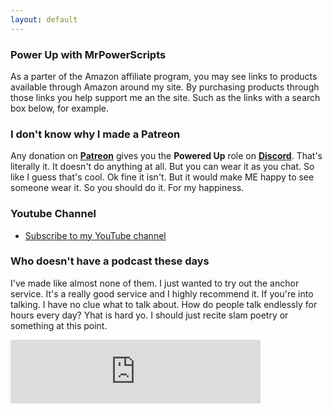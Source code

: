 ```yaml
---
layout: default
---
```


### Power Up with MrPowerScripts

As a parter of the Amazon affiliate program, you may see links to products available through Amazon around my site. By purchasing products through those links you help support me an the site. Such as the links with a search box below, for example.

<script type="text/javascript">
amzn_assoc_placement = "adunit0";
amzn_assoc_search_bar = "true";
amzn_assoc_tracking_id = "mrpowerscript-20";
amzn_assoc_search_bar_position = "bottom";
amzn_assoc_ad_mode = "search";
amzn_assoc_ad_type = "smart";
amzn_assoc_marketplace = "amazon";
amzn_assoc_region = "US";
amzn_assoc_title = "Shop Related Products";
amzn_assoc_default_search_phrase = "electronics";
amzn_assoc_default_category = "All";
amzn_assoc_linkid = "1b97d49c9362b3226c6d6929d609fd71";
</script>
<script src="//z-na.amazon-adsystem.com/widgets/onejs?MarketPlace=US"></script>

### I don't know why I made a Patreon

Any donation on **[Patreon](https://bit.ly/mrps-patreon)** gives you the **Powered Up** role on **[Discord](https://bit.ly/mrps-discord)**. That's literally it. It doesn't do anything at all. But you can wear it as you chat. So like I guess that's cool. Ok fine it isn't. But it would make ME happy to see someone wear it. So you should do it. For my happiness.

### Youtube Channel

- [Subscribe to my YouTube channel](https://bit.ly/mrps-yt-sub)

### Who doesn't have a podcast these days

I've made like almost none of them. I just wanted to try out the anchor service. It's a really good service and I highly recommend it. If you're into talking. I have no clue what to talk about. How do people talk endlessly for hours every day? Yhat is hard yo. I should just recite slam poetry or something at this point.

<iframe src="https://anchor.fm/mrpowerscripts/embed" height="102px" width="400px" frameborder="0" scrolling="no"></iframe>
